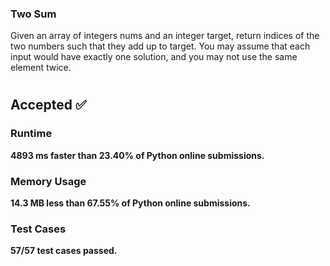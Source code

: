 ### Two Sum
<p>Given an array of integers nums and an integer target, return indices of the two numbers such that they add up to target. You may assume that each input would have exactly one solution, and you may not use the same element twice.</p>

#

<h2> Accepted ✅ </h2>
<h3> Runtime </h3>
<p><b>4893 ms<b> faster than <b>23.40%</b> of Python online submissions.</p>

<h3> Memory Usage </h3>
<p><b>14.3 MB</b> less than <b>67.55%</b> of Python online submissions.</p>

<h3> Test Cases </h3>
<p>57/57 test cases passed.<p>
